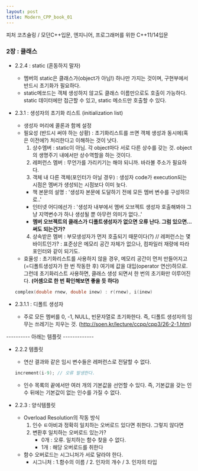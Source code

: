```yaml
---
layout: post
title: Modern_CPP_book_01
---
```


피처 코츠슐링 / 모던C++입문, 엔지니어, 프로그래머를 위한 C++11/14입문

### 2장 : 클래스

- 2.2.4 : static (혼동하지 말자)
  - 멤버의 static은 클래스가(object가 아님!) 하나만 가지는 것이며, 구현부에서 반드시 초기화가 필요하다.
  - static메쏘드는 객체 생성하지 않고도 클래스 이름만으로도 호출이 가능하다. static 데이터에만 접근할 수 있고, static 메소드만 호출할 수 있다.   

- 2.3.1 : 생성자의 초기화 리스트 (initialization list)
  - 생성자 머리에 콜론과 함께 설정
  - 필요성 (반드시 써야 하는 상황) : 초기화리스트를 쓰면 객체 생성과 동시에(혹은 이전에?) 처리한다고 이해하는 것이 낫다. 
    1. 상수멤버 : static이 아님. 각 object마다 서로 다른 상수를 갖는 것. object의 생명주기 내에서만 상수역할을 하는 것이다. 
    2. 레퍼런스 멤버 : 무언가를 가리키기는 해야 되니까. 바라볼 주소가 필요하다. 
    3. 객체 내 다른 객체(포인터가 아닐 경우) : 생성자 code가 execution되는 시점은 멤버가 생성되는 시점보다 이미 늦다. 
      - 책 본문의 설명 : '생성자 본문에 도달하기 전에 모든 멤버 변수를 구성하므로..'
      - 인터넷 어디에선가 : '생성자 내부에서 멤버 오브젝트 생성자 호출해봐야 그냥 지역변수가 하나 생성될 뿐 아무런 의미가 없다..'
      - **멤버 오브젝트의 클래스가 디폴트생성자가 없으면 오류 난다. 그럼 있으면... 써도 되는건가?**
    4. 상속받은 멤버 : 부모생성자가 먼저 호출되기 때문이다(?)
    // 레퍼런스는 몇 바이트인가? : 표준상은 메모리 공간 자체가 없으나, 컴파일러 재량에 따라 포인터와 같이 되기도. 
  - 효율성 : 초기화리스트를 사용하지 않을 경우, 메모리 공간이 먼저 만들어지고(=디폴트생성자가 한 번 작동한 후) 여기에 값을 대입(operator 연산)하므로. 그런데 초기화리스트 사용하면, 클래스 생성 되면서 한 번의 초기화만 이루어진다. **(어셈으로 한 번 확인해보면 좋을 듯 하다)**
  ```cpp
  complex(double rnew, double inew) : r(rnew), i(inew)
  ```

- 2.3.1.1 : 디폴트 생성자
  - 주로 모든 멤버를 0, -1, NULL, 빈문자열로 초기화한다. 즉, 디폴트 생성자의 임무는 쓰레기는 치우는 것. 
    (http://soen.kr/lecture/ccpp/cpp3/26-2-1.htm)



---------- 아래는 템플릿 -------------
- 2.2.2 템플릿
  - 연산 결과와 같은 임시 변수들은 레퍼런스로 전달할 수 없다.
  ```cpp 
  increment(i-9); // 오류 발생한다. 
  ```
  - 인수 목록의 끝에서만 여러 개의 기본값을 선언할 수 있다. 즉, 기본값을 갖는 인수 뒤에는 기본값이 없는 인수를 가질 수 없다.
 
- 2.2.3 : 양식템플릿
  - Overload Resolution의 작동 방식
    1. 인수 ㅌ아비과 정확히 일치하는 오버로드 있다면 취한다. 그렇지 않다면
    2. 변환후 일치하는 오버로드 있는가?
        - 0개 : 오류. 일치하는 함수 찾을 수 없다.
        - 1개 : 해당 오버로드를 취한다
  - 함수 오버로드는 시그니처가 서로 달라야 한다. 
    - 시그니처 : 1.함수의 이름 / 2. 인자의 개수 / 3. 인자의 타입
    
 

